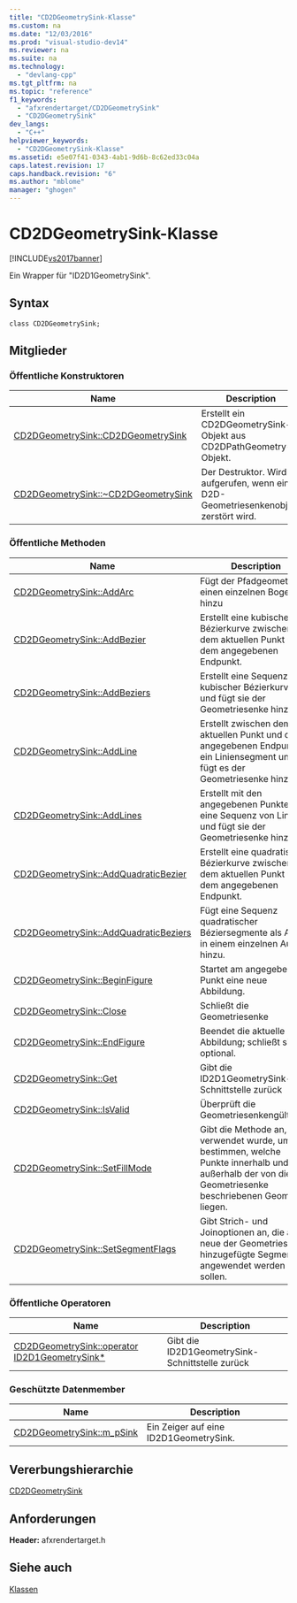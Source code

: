 ```yaml
---
title: "CD2DGeometrySink-Klasse"
ms.custom: na
ms.date: "12/03/2016"
ms.prod: "visual-studio-dev14"
ms.reviewer: na
ms.suite: na
ms.technology: 
  - "devlang-cpp"
ms.tgt_pltfrm: na
ms.topic: "reference"
f1_keywords: 
  - "afxrendertarget/CD2DGeometrySink"
  - "CD2DGeometrySink"
dev_langs: 
  - "C++"
helpviewer_keywords: 
  - "CD2DGeometrySink-Klasse"
ms.assetid: e5e07f41-0343-4ab1-9d6b-8c62ed33c04a
caps.latest.revision: 17
caps.handback.revision: "6"
ms.author: "mblome"
manager: "ghogen"
---
```

# CD2DGeometrySink-Klasse
[!INCLUDE[vs2017banner](../../assembler/inline/includes/vs2017banner.md)]

Ein Wrapper für "ID2D1GeometrySink".  
  
## Syntax  
  
```  
class CD2DGeometrySink;  
```  
  
## Mitglieder  
  
### Öffentliche Konstruktoren  
  
|Name|Description|  
|----------|-----------------|  
|[CD2DGeometrySink::CD2DGeometrySink](../Topic/CD2DGeometrySink::CD2DGeometrySink.md)|Erstellt ein CD2DGeometrySink\-Objekt aus CD2DPathGeometry\-Objekt.|  
|[CD2DGeometrySink::~CD2DGeometrySink](../Topic/CD2DGeometrySink::~CD2DGeometrySink.md)|Der Destruktor.  Wird aufgerufen, wenn ein D2D\-Geometriesenkenobjekt zerstört wird.|  
  
### Öffentliche Methoden  
  
|Name|Description|  
|----------|-----------------|  
|[CD2DGeometrySink::AddArc](../Topic/CD2DGeometrySink::AddArc.md)|Fügt der Pfadgeometrie einen einzelnen Bogen hinzu|  
|[CD2DGeometrySink::AddBezier](../Topic/CD2DGeometrySink::AddBezier.md)|Erstellt eine kubische Bézierkurve zwischen dem aktuellen Punkt und dem angegebenen Endpunkt.|  
|[CD2DGeometrySink::AddBeziers](../Topic/CD2DGeometrySink::AddBeziers.md)|Erstellt eine Sequenz kubischer Bézierkurven und fügt sie der Geometriesenke hinzu.|  
|[CD2DGeometrySink::AddLine](../Topic/CD2DGeometrySink::AddLine.md)|Erstellt zwischen dem aktuellen Punkt und dem angegebenen Endpunkt ein Liniensegment und fügt es der Geometriesenke hinzu.|  
|[CD2DGeometrySink::AddLines](../Topic/CD2DGeometrySink::AddLines.md)|Erstellt mit den angegebenen Punkten eine Sequenz von Linien und fügt sie der Geometriesenke hinzu.|  
|[CD2DGeometrySink::AddQuadraticBezier](../Topic/CD2DGeometrySink::AddQuadraticBezier.md)|Erstellt eine quadratische Bézierkurve zwischen dem aktuellen Punkt und dem angegebenen Endpunkt.|  
|[CD2DGeometrySink::AddQuadraticBeziers](../Topic/CD2DGeometrySink::AddQuadraticBeziers.md)|Fügt eine Sequenz quadratischer Béziersegmente als Array in einem einzelnen Aufruf hinzu.|  
|[CD2DGeometrySink::BeginFigure](../Topic/CD2DGeometrySink::BeginFigure.md)|Startet am angegebenen Punkt eine neue Abbildung.|  
|[CD2DGeometrySink::Close](../Topic/CD2DGeometrySink::Close.md)|Schließt die Geometriesenke|  
|[CD2DGeometrySink::EndFigure](../Topic/CD2DGeometrySink::EndFigure.md)|Beendet die aktuelle Abbildung; schließt sie optional.|  
|[CD2DGeometrySink::Get](../Topic/CD2DGeometrySink::Get.md)|Gibt die ID2D1GeometrySink\-Schnittstelle zurück|  
|[CD2DGeometrySink::IsValid](../Topic/CD2DGeometrySink::IsValid.md)|Überprüft die Geometriesenkengültigkeit|  
|[CD2DGeometrySink::SetFillMode](../Topic/CD2DGeometrySink::SetFillMode.md)|Gibt die Methode an, die verwendet wurde, um zu bestimmen, welche Punkte innerhalb und außerhalb der von dieser Geometriesenke beschriebenen Geometrie liegen.|  
|[CD2DGeometrySink::SetSegmentFlags](../Topic/CD2DGeometrySink::SetSegmentFlags.md)|Gibt Strich\- und Joinoptionen an, die auf neue der Geometriesenke hinzugefügte Segmente angewendet werden sollen.|  
  
### Öffentliche Operatoren  
  
|Name|Description|  
|----------|-----------------|  
|[CD2DGeometrySink::operator ID2D1GeometrySink\*](../Topic/CD2DGeometrySink::operator%20ID2D1GeometrySink*.md)|Gibt die ID2D1GeometrySink\-Schnittstelle zurück|  
  
### Geschützte Datenmember  
  
|Name|Description|  
|----------|-----------------|  
|[CD2DGeometrySink::m\_pSink](../Topic/CD2DGeometrySink::m_pSink.md)|Ein Zeiger auf eine ID2D1GeometrySink.|  
  
## Vererbungshierarchie  
 [CD2DGeometrySink](../../mfc/reference/cd2dgeometrysink-class.md)  
  
## Anforderungen  
 **Header:** afxrendertarget.h  
  
## Siehe auch  
 [Klassen](../../mfc/reference/mfc-classes.md)
